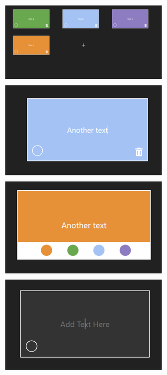 ![Screenshot Description](./screenshots/card-list.png)
<br><br>
![Screenshot Description](./screenshots/set-text.png)
<br><br>
![Screenshot Description](./screenshots/set-color.png)
<br><br>
![Screenshot Description](./screenshots/add-card.png)
<br><br>
